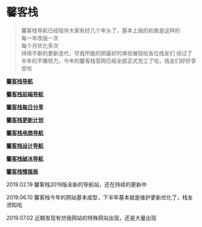 # 馨客栈

> 馨客栈导航已经陪伴大家有好几个年头了，基本上我的初衷是这样的   
> 每一年改版一次   
> 每个月优化多次   
> 持续不断的更新迭代，尽我所能的把最好的体验展现给各位栈友们
> 经过了半年的不懈努力，今年的馨客栈官网已经全部正式完工了哈，栈友们好好享受哈   

**[馨客栈导航](http://mackxin.com/nav.html)**

**[馨客栈前端导航](http://mackxin.com/webnav.html)**

**[馨客栈每日分享](http://mackxin.com/fx.html)**

**[馨客栈更新计划](http://mackxin.com/update.html)**

**[馨客栈电商导航](http://mackxin.com/dianshang.html)**

**[馨客栈设计导航](http://mackxin.com/sheji.html)**

**[馨客栈破冰导航](http://mackxin.com/pobing.html)**

**[馨客栈情报局](http://mackxin.com/qingbaoju.html)**

2019.02.19 馨客栈2019版全新的导航站，还在持续的更新中

2019.06.10 馨客栈今年的网站基本成型，下半年基本就是维护更新优化了，栈友须知哈

2019.07.02 近期发现有仿我网站的特殊网站出现，还是大量出现


